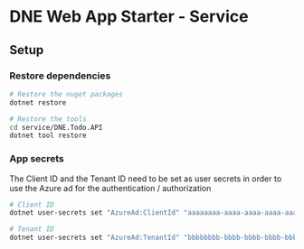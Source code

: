 # DNE Web App Starter - Service

## Setup

### Restore dependencies
```sh
# Restore the nuget packages
dotnet restore

# Restore the tools
cd service/DNE.Todo.API 
dotnet tool restore
```

### App secrets
The Client ID and the Tenant ID need to be set as user secrets in order to use the Azure ad for the authentication / authorization
```sh
# Client ID
dotnet user-secrets set "AzureAd:ClientId" "aaaaaaaa-aaaa-aaaa-aaaa-aaaaaaaa" --project "service/DNE.Todo.API"

# Tenant ID
dotnet user-secrets set "AzureAd:TenantId" "bbbbbbbb-bbbb-bbbb-bbbb-bbbbbbbb" --project "service/DNE.Todo.API"
```